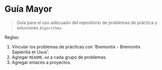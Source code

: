 # Guía Mayor

> Guía para el uso adecuado del repositorio de problemas de práctica y soluciones `Algorithms`.

Reglas:

1. Vincular los problemas de prácticas con 'Bremontix - Bremontix Sapientia et Usus'.
2. Agregar `README.md` a cada grupo de problemas.
3. Agregar enlaces a proyectos.
